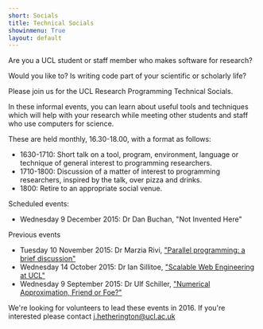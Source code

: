 ```yaml
---
short: Socials
title: Technical Socials
showinmenu: True
layout: default
---
```


Are you a UCL student or staff member who makes software for research?

Would you like to? Is writing code part of your scientific or scholarly life?

Please join us for the UCL Research Programming Technical Socials.

In these informal events, you can learn about useful tools and techniques which will help with your research
while meeting other students and staff who use computers for science.

These are held monthly, 16.30-18.00, with a format as follows:

* 1630-1710: Short talk on a tool, program, environment, language or technique of general interest to programming researchers.
* 1710-1800: Discussion of a matter of interest to programming researchers, inspired by the talk, over pizza and drinks.
* 1800:      Retire to an appropriate social venue.

Scheduled events:

* Wednesday 9 December 2015: Dr Dan Buchan, "Not Invented Here"

Previous events

* Tuesday 10 November 2015: Dr Marzia Rivi, ["Parallel programming: a brief discussion"](./socials-20151110-rivi.pdf)
* Wednesday 14 October 2015: Dr Ian Sillitoe, ["Scalable Web Engineering at UCL"](./socials-20151014-sillitoe.pdf)
* Wednesday 9 September 2015: Dr Ulf Schiller, ["Numerical Approximation, Friend or Foe?"](./socials-20150909-uschille.pdf)

We're looking for volunteers to lead these events in 2016.
If you're interested please contact j.hetherington@ucl.ac.uk
